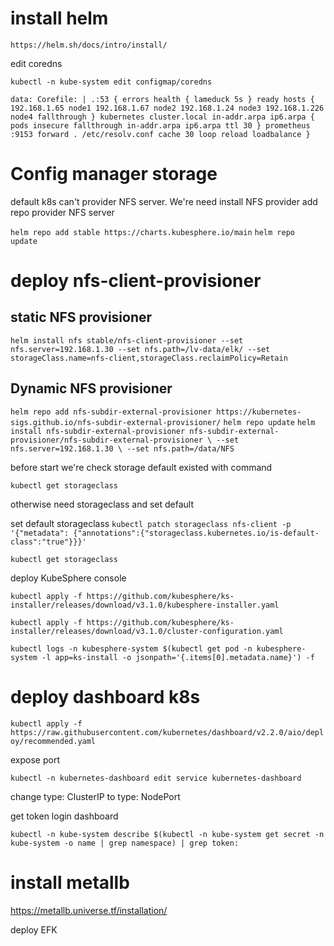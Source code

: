 # install helm
`https://helm.sh/docs/intro/install/`

edit coredns

`kubectl -n kube-system edit configmap/coredns`

`data:
  Corefile: |
    .:53 {
        errors
        health {
            lameduck 5s
        }
        ready
        hosts {
           192.168.1.65 node1
           192.168.1.67 node2
           192.168.1.24 node3
           192.168.1.226 node4
           fallthrough
        }
        kubernetes cluster.local in-addr.arpa ip6.arpa {
            pods insecure
            fallthrough in-addr.arpa ip6.arpa
            ttl 30
        }
        prometheus :9153
        forward . /etc/resolv.conf
        cache 30
        loop
        reload
        loadbalance
     } 
`

# Config manager storage 


default k8s can't provider NFS server. We're need install NFS provider
add repo provider NFS server

`helm repo add stable https://charts.kubesphere.io/main`
`helm repo update`

# deploy nfs-client-provisioner

## static NFS provisioner
`helm install nfs stable/nfs-client-provisioner --set nfs.server=192.168.1.30 --set nfs.path=/lv-data/elk/ --set storageClass.name=nfs-client,storageClass.reclaimPolicy=Retain`

## Dynamic NFS provisioner
`helm repo add nfs-subdir-external-provisioner https://kubernetes-sigs.github.io/nfs-subdir-external-provisioner/`
`helm repo update`
`helm install nfs-subdir-external-provisioner nfs-subdir-external-provisioner/nfs-subdir-external-provisioner \
    --set nfs.server=192.168.1.30 \
    --set nfs.path=/data/NFS`

before start we're check storage default existed with command

`kubectl get storageclass`

otherwise need storageclass and set default

set default storageclass
`kubectl patch storageclass nfs-client -p '{"metadata": {"annotations":{"storageclass.kubernetes.io/is-default-class":"true"}}}'`

`kubectl get storageclass`


deploy KubeSphere console

`kubectl apply -f https://github.com/kubesphere/ks-installer/releases/download/v3.1.0/kubesphere-installer.yaml`
   
`kubectl apply -f https://github.com/kubesphere/ks-installer/releases/download/v3.1.0/cluster-configuration.yaml`

`kubectl logs -n kubesphere-system $(kubectl get pod -n kubesphere-system -l app=ks-install -o jsonpath='{.items[0].metadata.name}') -f`

# deploy dashboard k8s

`kubectl apply -f https://raw.githubusercontent.com/kubernetes/dashboard/v2.2.0/aio/deploy/recommended.yaml`

expose port

`kubectl -n kubernetes-dashboard edit service kubernetes-dashboard`

change type: ClusterIP to type: NodePort

get token login dashboard

`kubectl -n kube-system describe $(kubectl -n kube-system get secret -n kube-system -o name | grep namespace) | grep token:`



# install metallb
https://metallb.universe.tf/installation/


deploy EFK




